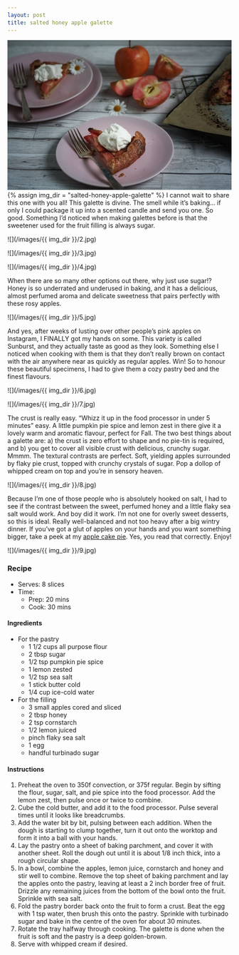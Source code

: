 ```yaml
---
layout: post
title: salted honey apple galette
---
```

![](/images/salted-honey-apple-galette/1.jpg)
{% assign img_dir = "salted-honey-apple-galette" %}
I cannot wait to share this one with you all! This galette is divine. The smell while it’s baking… if only I could package it up into a scented candle and send you one. So good. Something I’d noticed when making galettes before is that the sweetener used for the fruit filling is always sugar.

![](/images/{{ img_dir }}/2.jpg)

![](/images/{{ img_dir }}/3.jpg)

![](/images/{{ img_dir }}/4.jpg)

When there are so many other options out there, why just use sugar!? Honey is so underrated and underused in baking, and it has a delicious, almost perfumed aroma and delicate sweetness that pairs perfectly with these rosy apples.

![](/images/{{ img_dir }}/5.jpg)

And yes, after weeks of lusting over other people’s pink apples on Instagram, I FINALLY got my hands on some. This variety is called Sunburst, and they actually taste as good as they look. Something else I noticed when cooking with them is that they don’t really brown on contact with the air anywhere near as quickly as regular apples. Win! So to honour these beautiful specimens, I had to give them a cozy pastry bed and the finest flavours.

![](/images/{{ img_dir }}/6.jpg)

![](/images/{{ img_dir }}/7.jpg)

The crust is really easy. “Whizz it up in the food processor in under 5 minutes” easy. A little pumpkin pie spice and lemon zest in there give it a lovely warm and aromatic flavour, perfect for Fall. The two best things about a galette are: a) the crust is zero effort to shape and no pie-tin is required, and b) you get to cover all visible crust with delicious, crunchy sugar. Mmmm. The textural contrasts are perfect. Soft, yielding apples surrounded by flaky pie crust, topped with crunchy crystals of sugar. Pop a dollop of whipped cream on top and you’re in sensory heaven.

![](/images/{{ img_dir }}/8.jpg)

Because I’m one of those people who is absolutely hooked on salt, I had to see if the contrast between the sweet, perfumed honey and a little flaky sea salt would work. And boy did it work. I’m not one for overly sweet desserts, so this is ideal. Really well-balanced and not too heavy after a big wintry dinner. If you’ve got a glut of apples on your hands and you want something bigger, take a peek at my [apple cake pie](https://queenculinaire.com/recipe/spiced-apple-cake-pie/). Yes, you read that correctly. Enjoy!

![](/images/{{ img_dir }}/9.jpg)

### Recipe
+ Serves: 8 slices
+ Time:
  + Prep: 20 mins
  + Cook: 30 mins
#### Ingredients
+ For the pastry
  + 1 1/2 cups all purpose flour
  + 2 tbsp sugar
  + 1/2 tsp pumpkin pie spice
  + 1 lemon zested
  + 1/2 tsp sea salt
  + 1 stick butter cold
  + 1/4 cup ice-cold water
+ For the filling
  + 3 small apples cored and sliced
  + 2 tbsp honey
  + 2 tsp cornstarch
  + 1/2 lemon juiced
  + pinch flaky sea salt
  + 1 egg
  + handful turbinado sugar

#### Instructions
1. Preheat the oven to 350f convection, or 375f regular. Begin by sifting the flour, sugar, salt, and pie spice into the food processor. Add the lemon zest, then pulse once or twice to combine. 
1. Cube the cold butter, and add it to the food processor. Pulse several times until it looks like breadcrumbs. 
1. Add the water bit by bit, pulsing between each addition. When the dough is starting to clump together, turn it out onto the worktop and form it into a ball with your hands. 
1. Lay the pastry onto a sheet of baking parchment, and cover it with another sheet. Roll the dough out until it is about 1/8 inch thick, into a rough circular shape. 
1. In a bowl, combine the apples, lemon juice, cornstarch and honey and stir well to combine. Remove the top sheet of baking parchment and lay the apples onto the pastry, leaving at least a 2 inch border free of fruit. Drizzle any remaining juices from the bottom of the bowl onto the fruit. Sprinkle with sea salt. 
1. Fold the pastry border back onto the fruit to form a crust. Beat the egg with 1 tsp water, then brush this onto the pastry. Sprinkle with turbinado sugar and bake in the centre of the oven for about 30 minutes. 
1. Rotate the tray halfway through cooking. The galette is done when the fruit is soft and the pastry is a deep golden-brown. 
1. Serve with whipped cream if desired. 
